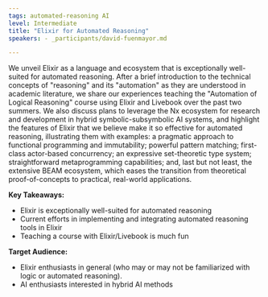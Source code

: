 ```yaml
---
tags: automated-reasoning AI
level: Intermediate
title: "Elixir for Automated Reasoning"
speakers: - _participants/david-fuenmayor.md

---
```

We unveil Elixir as a language and ecosystem that is exceptionally well-suited for automated reasoning. After a brief introduction to the technical concepts of "reasoning" and its "automation" as they are understood in academic literature, we share our experiences teaching the "Automation of Logical Reasoning" course using Elixir and Livebook over the past two summers. We also discuss plans to leverage the Nx ecosystem for research and development in hybrid symbolic-subsymbolic AI systems, and highlight the features of Elixir that we believe make it so effective for automated reasoning, illustrating them with examples: a pragmatic approach to functional programming and immutability; powerful pattern matching; first-class actor-based concurrency; an expressive set-theoretic type system; straightforward metaprogramming capabilities; and, last but not least, the extensive BEAM ecosystem, which eases the transition from theoretical proof-of-concepts to practical, real-world applications.

**Key Takeaways:**
- Elixir is exceptionally well-suited for automated reasoning
- Current efforts in implementing and integrating automated reasoning tools in Elixir
- Teaching a course with Elixir/Livebook is much fun

**Target Audience:**
- Elixir enthusiasts in general (who may or may not be familiarized with logic or automated reasoning).
- AI enthusiasts interested in hybrid AI methods


